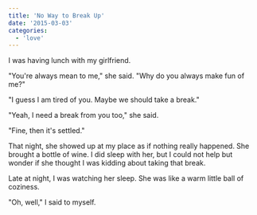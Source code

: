 ```yaml
---
title: 'No Way to Break Up'
date: '2015-03-03'
categories:
  - 'love'
---
```


I was having lunch with my girlfriend.

"You're always mean to me," she said. "Why do you always make fun of me?"

"I guess I am tired of you. Maybe we should take a break."

"Yeah, I need a break from you too," she said.

"Fine, then it's settled."

That night, she showed up at my place as if nothing really happened. She brought
a bottle of wine. I did sleep with her, but I could not help but wonder if she
thought I was kidding about taking that break.

Late at night, I was watching her sleep. She was like a warm little ball of
coziness.

"Oh, well," I said to myself.

